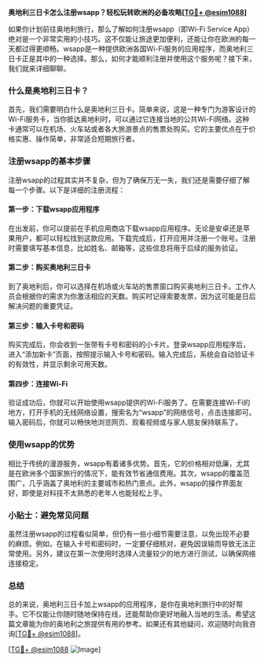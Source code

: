 **奥地利三日卡怎么注册wsapp？轻松玩转欧洲的必备攻略[[TG💪+ @esim1088](https://t.me/s/esim1088)]**

如果你计划前往奥地利旅行，那么了解如何注册wsapp（即Wi-Fi Service App）绝对是一个非常实用的小技巧。这不仅能让旅途更加便利，还能让你在欧洲的每一天都过得更顺畅。wsapp是一种提供欧洲各国Wi-Fi服务的应用程序，而奥地利三日卡正是其中的一种选择。那么，如何才能顺利注册并使用这个服务呢？接下来，我们就来详细聊聊。

### 什么是奥地利三日卡？

首先，我们需要明白什么是奥地利三日卡。简单来说，这是一种专门为游客设计的Wi-Fi服务卡，当你抵达奥地利时，可以通过它连接当地的公共Wi-Fi网络。这种卡通常可以在机场、火车站或者各大旅游景点的售票处购买。它的主要优点在于价格实惠、操作简单，非常适合短期旅行者。

### 注册wsapp的基本步骤

注册wsapp的过程其实并不复杂，但为了确保万无一失，我们还是需要仔细了解每一个步骤。以下是详细的注册流程：

#### 第一步：下载wsapp应用程序
在出发前，你可以提前在手机应用商店下载wsapp应用程序。无论是安卓还是苹果用户，都可以轻松找到这款应用。下载完成后，打开应用并注册一个账号。注册时需要填写基本信息，比如姓名、邮箱等，这些信息将用于后续的服务验证。

#### 第二步：购买奥地利三日卡
到了奥地利后，你可以选择在机场或火车站的售票窗口购买奥地利三日卡。工作人员会根据你的需求为你激活相应的天数。购买时记得索要发票，因为这可能是日后解决问题的重要凭证。

#### 第三步：输入卡号和密码
购买完成后，你会收到一张带有卡号和密码的小卡片。登录wsapp应用程序后，进入“添加新卡”页面，按照提示输入卡号和密码。输入完成后，系统会自动验证卡的有效性，并显示剩余可用天数。

#### 第四步：连接Wi-Fi
验证成功后，你就可以开始使用wsapp提供的Wi-Fi服务了。在需要连接Wi-Fi的地方，打开手机的无线网络设置，搜索名为“wsapp”的网络信号，点击连接即可。输入密码后，你就可以畅快地浏览网页、观看视频或与家人朋友保持联系了。

### 使用wsapp的优势

相比于传统的漫游服务，wsapp有着诸多优势。首先，它的价格相对低廉，尤其是在欧洲多个国家旅行的情况下，能有效节省通信费用。其次，wsapp的覆盖范围广，几乎涵盖了奥地利的主要城市和热门景点。此外，wsapp的操作界面友好，即使是对科技不太熟悉的老年人也能轻松上手。

### 小贴士：避免常见问题

虽然注册wsapp的过程看似简单，但仍有一些小细节需要注意，以免出现不必要的麻烦。例如，在输入卡号和密码时，一定要仔细核对，避免因误输而导致无法正常使用。另外，建议在第一次使用时选择人流量较少的地方进行测试，以确保网络连接稳定。

### 总结

总的来说，奥地利三日卡加上wsapp的应用程序，是你在奥地利旅行中的好帮手。它不仅能让你随时随地保持在线，还能帮助你更好地融入当地的生活。希望这篇文章能为你的奥地利之旅提供有用的参考。如果还有其他疑问，欢迎随时向我咨询[[TG💪+ @esim1088](https://t.me/s/esim1088)]。

[[TG💪+ @esim1088](https://t.me/s/esim1088) ![Image](https://i.postimg.cc/4NQfJmqS/Snipaste-2025-05-13-00-14-12.png)]